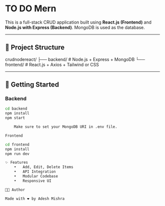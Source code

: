# TO DO Mern 

This is a full-stack CRUD application built using **React.js (Frontend)** and **Node.js with Express (Backend)**. MongoDB is used as the database.

---

## 📁 Project Structure

crudnodereact/
├── backend/       # Node.js + Express + MongoDB
└── frontend/      # React.js + Axios + Tailwind or CSS

---

## 🚀 Getting Started

### Backend

```bash
cd backend
npm install
npm start

	Make sure to set your MongoDB URI in .env file.

Frontend

cd frontend
npm install
npm run dev

✨ Features
	•	Add, Edit, Delete Items
	•	API Integration
	•	Modular Codebase
	•	Responsive UI

🧑‍💻 Author

Made with ❤️ by Adesh Mishra